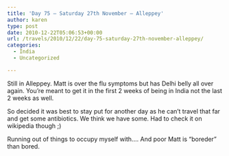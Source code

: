 ```yaml
---
title: 'Day 75 – Saturday 27th November – Alleppey'
author: karen
type: post
date: 2010-12-22T05:06:53+00:00
url: /travels/2010/12/22/day-75-saturday-27th-november-alleppey/
categories:
  - India
  - Uncategorized

---
```

Still in Alleppey. Matt is over the flu symptoms but has Delhi belly all over again. You’re meant to get it in the first 2 weeks of being in India not the last 2 weeks as well.

So decided it was best to stay put for another day as he can’t travel that far and get some antibiotics. We think we have some. Had to check it on wikipedia though ;)

Running out of things to occupy myself with…. And poor Matt is “boreder” than bored.